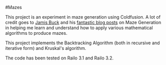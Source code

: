 #Mazes

This project is an experiment in maze generation using Coldfusion. A lot of credit goes
to [Jamis Buck](https://github.com/jamis) and his [fantastic blog posts](http://weblog.jamisbuck.org/)
on Maze Generation in helping me learn and understand how to apply various mathematical algorithms
to produce mazes.

This project implements the Backtracking Algorithm (both in recursive and iterative form) and
Kruskal's algorithm.

The code has been tested on Railo 3.1 and Railo 3.2.